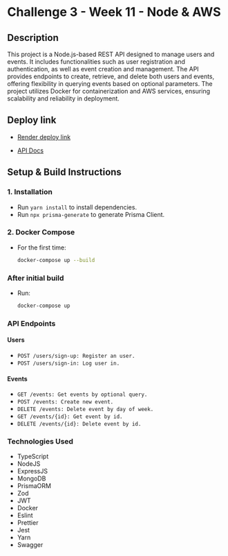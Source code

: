 # Challenge 3 - Week 11 - Node & AWS

## Description

This project is a Node.js-based REST API designed to manage users and events.
It includes functionalities such as user registration and authentication, as well as event creation and management.
The API provides endpoints to create, retrieve, and delete both users and events, offering flexibility in
querying events based on optional parameters. The project utilizes Docker for containerization and AWS services,
ensuring scalability and reliability in deployment.

## Deploy link

- [Render deploy link](https://last-challenge-compass-api.onrender.com)

- [API Docs](https://last-challenge-compass-api.onrender.com/api/v1/docs)

## Setup & Build Instructions

### 1. Installation

- Run `yarn install` to install dependencies.
- Run `npx prisma-generate` to generate Prisma Client.

### 2. Docker Compose

- For the first time:

  ```bash
  docker-compose up --build

### After initial build

- Run:
  
   ```bash
  docker-compose up

### API Endpoints

#### Users

- `POST /users/sign-up: Register an user.`
- `POST /users/sign-in: Log user in.`

#### Events

- `GET /events: Get events by optional query.`
- `POST /events: Create new event.`
- `DELETE /events: Delete event by day of week.`
- `GET /events/{id}: Get event by id.`
- `DELETE /events/{id}: Delete event by id.`

### Technologies Used

- TypeScript
- NodeJS
- ExpressJS
- MongoDB
- PrismaORM
- Zod
- JWT
- Docker
- Eslint
- Prettier
- Jest
- Yarn
- Swagger
